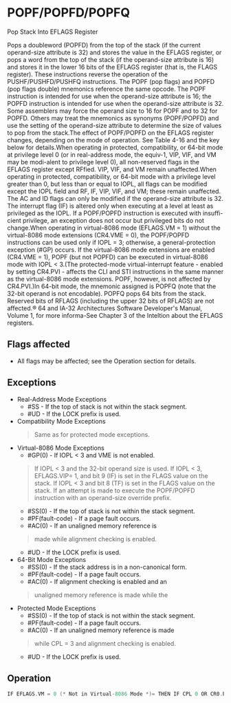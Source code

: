 # POPF/POPFD/POPFQ

Pop Stack Into EFLAGS Register

Pops a doubleword (POPFD) from the top of the stack (if the current operand-size attribute is 32) and stores the value in the EFLAGS register, or pops a word from the top of the stack (if the operand-size attribute is 16) and stores it in the lower 16 bits of the EFLAGS register (that is, the FLAGS register).
These instructions reverse the operation of the PUSHF/PUSHFD/PUSHFQ instructions.
The POPF (pop flags) and POPFD (pop flags double) mnemonics reference the same opcode.
The POPF instruction is intended for use when the operand-size attribute is 16; the POPFD instruction is intended for use when the operand-size attribute is 32.
Some assemblers may force the operand size to 16 for POPF and to 32 for POPFD.
Others may treat the mnemonics as synonyms (POPF/POPFD) and use the setting of the operand-size attribute to determine the size of values to pop from the stack.The effect of POPF/POPFD on the EFLAGS register changes, depending on the mode of operation.
See Table 4-16 and the key below for details.When operating in protected, compatibility, or 64-bit mode at privilege level 0 (or in real-address mode, the equiv-1, VIP, VIF, and VM may be modi-alent to privilege level 0), all non-reserved flags in the EFLAGS register except RFfied.
VIP, VIF, and VM remain unaffected.When operating in protected, compatibility, or 64-bit mode with a privilege level greater than 0, but less than or equal to IOPL, all flags can be modified except the IOPL field and RF, IF, VIP, VIF, and VM; these remain unaffected.
The AC and ID flags can only be modified if the operand-size attribute is 32.
The interrupt flag (IF) is altered only when executing at a level at least as privileged as the IOPL.
If a POPF/POPFD instruction is executed with insuffi-cient privilege, an exception does not occur but privileged bits do not change.When operating in virtual-8086 mode (EFLAGS.VM = 1) without the virtual-8086 mode extensions (CR4.VME = 0), the POPF/POPFD instructions can be used only if IOPL = 3; otherwise, a general-protection exception (#GP) occurs.
If the virtual-8086 mode extensions are enabled (CR4.VME = 1), POPF (but not POPFD) can be executed in virtual-8086 mode with IOPL < 3.(The protected-mode virtual-interrupt feature - enabled by setting CR4.PVI - affects the CLI and STI instructions in the same manner as the virtual-8086 mode extensions.
POPF, however, is not affected by CR4.PVI.)In 64-bit mode, the mnemonic assigned is POPFQ (note that the 32-bit operand is not encodable).
POPFQ pops 64 bits from the stack.
Reserved bits of RFLAGS (including the upper 32 bits of RFLAGS) are not affected.® 64 and IA-32 Architectures Software Developer's Manual, Volume 1, for more informa-See Chapter 3 of the Inteltion about the EFLAGS registers.

## Flags affected

- All flags may be affected; see the Operation section for details.

## Exceptions

- Real-Address Mode Exceptions
  - #SS - If the top of stack is not within the stack segment.
  - #UD - If the LOCK prefix is used.
- Compatibility Mode Exceptions
  > Same as for protected mode exceptions.
- Virtual-8086 Mode Exceptions
  - #GP(0) - If IOPL < 3 and VME is not enabled.
  > If IOPL < 3 and the 32-bit operand size is used.
  > If IOPL < 3, EFLAGS.VIP= 1, and bit 9 (IF)
  >  is set in the FLAGS value on the stack.
  > If IOPL < 3 and bit 8 (TF) is set in the FLAGS value on the stack.
  > If an attempt is made to execute the POPF/POPFD instruction with an operand-size override 
  > prefix.
  - #SS(0) - If the top of stack is not within the stack segment.
  - #PF(fault-code) - If a page fault occurs.
  - #AC(0) - If an unaligned memory reference is
  > made while alignment checking is enabled.
  - #UD - If the LOCK prefix is used.
- 64-Bit Mode Exceptions
  - #SS(0) - If the stack address is in a non-canonical form.
  - #PF(fault-code) - If a page fault occurs.
  - #AC(0) - If alignment checking is enabled and an
  > unaligned memory reference is made while the 
- Protected Mode Exceptions
  - #SS(0) - If the top of stack is not within the stack segment.
  - #PF(fault-code) - If a page fault occurs.
  - #AC(0) - If an unaligned memory reference is made
  > while CPL = 3 and alignment checking is enabled.
  - #UD - If the LOCK prefix is used.

## Operation

```C
IF EFLAGS.VM = 0 (* Not in Virtual-8086 Mode *)= THEN IF CPL 0 OR CR0.PE = 0THENIF OperandSize = 32;THEN EFLAGS := Pop(); (* 32-bit pop *)(* All non-reserved flags except RF, VIP, VIF, and VM can be modified; VIP, VIF, VM, and all reserved bits are unaffected. RF is cleared. *)ELSE IF (Operandsize = 64)RFLAGS = Pop(); (* 64-bit pop *)(* All non-reserved flags except RF, ELSE (* OperandSize = 16 *)EFLAGS[15:0] := Pop(); (* 16-bit pop *)(* All non-reserved flags can be modified. *)FI;ELSE (* CPL > 0 *) 32IF OperandSize =THEN IF CPL > IOPLTHENEFLAGS := Pop(); (* 32-bit pop *)(* All non-reserved bits except IF, IOPL, VIP, VIF, VM, and RF can be modified; IF, IOPL, VIP, VIF, VM, and all reserved bits are unaffected; RF is cleared. *)ELSEEFLAGS := Pop(); (* 32-bit pop *)(* All non-reserved bits except IOPL, VIP, VIF, VM, and RF can be modified; IOPL, VIP, VIF, VM, and all reserved bits are unaffected; RF is cleared. *)FI;ELSE IF (Operandsize = 64)IF CPL > IOPLTHENRFLAGS := Pop(); (* 64-bit pop *)(* All non-reserved bits except IF, IOPL, VIP, VIF, VM, and RF can be modified; IF, IOPL, VIP, VIF, VM, and all reserved bits are unaffected; RF is cleared. *)ELSERFLAGS := Pop(); (* 64-bit pop *)(* All non-reserved bits except IOPL, VIP, VIF, VM, and RF can be modified; IOPL, VIP, VIF, VM, and all reserved bits are unaffected; RF is cleared. *)FI; 16 *)ELSE (* OperandSize =EFLAGS[15:0] := Pop(); (* 16-bit pop *)(* All non-reserved bits except IOPL can be modified; IOPL and allreserved bits are unaffected. *)FI;FI;ELSE (* In virtual-8086 mode *)IF IOPL = 3THEN= 32 IF OperandSize THEN EFLAGS := Pop();(* All non-reserved bits except IOPL, VIP, VIF, VM, and RF can be modified; VIP, VIF, VM, IOPL, and all reserved bits are unaffected. RF is cleared. *)ELSE EFLAGS[15:0] := Pop(); FI;(* All non-reserved bits except IOPL can be modified; IOPL and all reserved bits are unaffected. *)FI;ELSE (* IOPL < 3 *)IF (Operandsize = 32) OR (CR4.VME = 0)THEN #GP(0); (* Trap to virtual-8086 monitor. *)ELSE (* Operandsize = 16 and CR4.VME = 1 *)tempFLAGS := Pop();IF (EFLAGS.VIP = 1 AND tempFLAGS[9] = 1) OR tempFLAGS[8] = 1                  EFLAGS.VIF := tempFLAGS[9];                  EFLAGS[15:0] := tempFLAGS;                  (* All non-reserved bits except IOPL and IF can be modified;IOPL, IF, and all reserved bits are unaffected. *)FI;FI;FI;FI;
```
